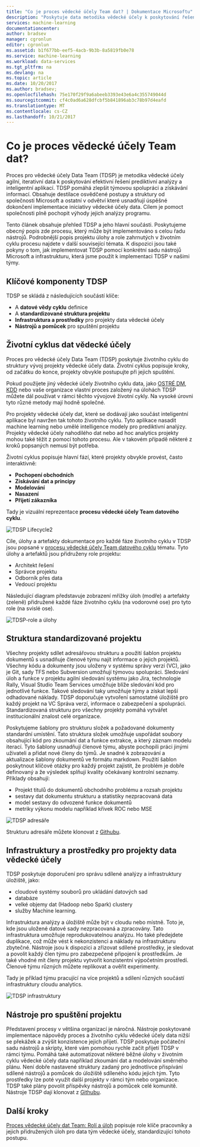 ```yaml
---
title: "Co je proces vědecké účely Team dat? | Dokumentace Microsoftu"
description: "Poskytuje data metodika vědecké účely k poskytování řešení prediktivní analýzy a inteligentní aplikací."
services: machine-learning
documentationcenter: 
author: bradsev
manager: cgronlun
editor: cgronlun
ms.assetid: b1f677bb-eef5-4acb-9b3b-8a5819fb0e78
ms.service: machine-learning
ms.workload: data-services
ms.tgt_pltfrm: na
ms.devlang: na
ms.topic: article
ms.date: 10/20/2017
ms.author: bradsev;
ms.openlocfilehash: 75e170f29f9a6abeeb3393e43e6a4c355749044d
ms.sourcegitcommit: cf4c0ad6a628dfcbf5b841896ab3c78b97d4eafd
ms.translationtype: MT
ms.contentlocale: cs-CZ
ms.lasthandoff: 10/21/2017
---
```

# <a name="what-is-the-team-data-science-process"></a>Co je proces vědecké účely Team dat?

Proces pro vědecké účely Data Team (TDSP) je metodika vědecké účely agilní, iterativní data k poskytování efektivní řešení prediktivní analýzy a inteligentní aplikací. TDSP pomáhá zlepšit týmovou spolupráci a získávání informací. Obsahuje destilace osvědčené postupy a struktury od společnosti Microsoft a ostatní v odvětví které usnadňují úspěšné dokončení implementace iniciativy vědecké účely data. Cílem je pomoct společnosti plně pochopit výhody jejich analýzy programu.

Tento článek obsahuje přehled TDSP a jeho hlavní součásti. Poskytujeme obecný popis zde procesu, který může být implementováno s celou řadu nástrojů. Podrobnější popis projektu úlohy a role zahrnutých v životním cyklu procesu najdete v další související témata. K dispozici jsou také pokyny o tom, jak implementovat TDSP pomocí konkrétní sadu nástrojů Microsoft a infrastrukturu, která jsme použít k implementaci TDSP v našimi týmy.

## <a name="key-components-of-the-tdsp"></a>Klíčové komponenty TDSP

TDSP se skládá z následujících součástí klíče:

- A **datové vědy cyklu** definice
- A **standardizované struktura projektu**
- **Infrastruktura a prostředky** pro projekty data vědecké účely
- **Nástrojů a pomůcek** pro spuštění projektu


## <a name="data-science-lifecycle"></a>Životní cyklus dat vědecké účely

Proces pro vědecké účely Data Team (TDSP) poskytuje životního cyklu do struktury vývoj projekty vědecké účely data. Životní cyklus popisuje kroky, od začátku do konce, projekty obvykle postupujte při jejich spuštění.

Pokud použijete jiný vědecké účely životního cyklu data, jako [OSTRÉ DM](https://wikipedia.org/wiki/Cross_Industry_Standard_Process_for_Data_Mining), [KDD](https://wikipedia.org/wiki/Data_mining#Process) nebo vaše organizace vlastní proces založený na úlohách TDSP můžete dál používat v rámci těchto vývojové životní cykly. Na vysoké úrovni tyto různé metody mají hodně společné. 

Pro projekty vědecké účely dat, které se dodávají jako součást inteligentní aplikace byl navržen tak tohoto životního cyklu. Tyto aplikace nasadit machine learning nebo umělé intelligence modely pro prediktivní analýzy. Projekty vědecké účely nahodilého dat nebo ad hoc analytics projekty mohou také těžit z pomocí tohoto procesu. Ale v takovém případě některé z kroků popsaných nemusí být potřeba.    

Životní cyklus popisuje hlavní fází, které projekty obvykle provést, často interaktivně:

* **Pochopení obchodních**
* **Získávání dat a principy**
* **Modelování**
* **Nasazení**
* **Přijetí zákazníka**

Tady je vizuální reprezentace **procesu vědecké účely Team datového cyklu**. 

![TDSP Lifecycle2](./media/overview/tdsp-lifecycle2.png) 

Cíle, úlohy a artefakty dokumentace pro každé fáze životního cyklu v TDSP jsou popsané v [procesu vědecké účely Team datového cyklu](lifecycle.md) tématu. Tyto úlohy a artefaktů jsou přidruženy role projektu:

- Architekt řešení
- Správce projektu
- Odborník přes data
- Vedoucí projektu 

Následující diagram představuje zobrazení mřížky úloh (modře) a artefakty (zeleně) přidružené každé fáze životního cyklu (na vodorovné ose) pro tyto role (na svislé ose). 

![TDSP-role a úlohy](./media/overview/tdsp-tasks-by-roles.png)

## <a name="standardized-project-structure"></a>Struktura standardizované projektu

Všechny projekty sdílet adresářovou strukturu a použití šablon projektu dokumentů s usnadňuje členové týmu najít informace o jejich projektů. Všechny kódu a dokumenty jsou uloženy v systému správy verzí (VC), jako je Git, sady TFS nebo Subversion umožňují týmovou spolupráci. Sledování úloh a funkce v projektu agilní sledování systému jako Jira, technologie Rally, Visual Studio Team Services umožňuje blíže sledování kód pro jednotlivé funkce. Takové sledování taky umožňuje týmy a získat lepší odhadované náklady. TDSP doporučuje vytvoření samostatné úložiště pro každý projekt na VC Správa verzí, informace o zabezpečení a spolupráci. Standardizovaná strukturu pro všechny projekty pomáhá vytvářet institucionální znalost celé organizace.

Poskytujeme šablony pro strukturu složek a požadované dokumenty standardní umístění. Tato struktura složek umožňuje uspořádat soubory obsahující kód pro zkoumání dat a funkce extrakce, a který záznam modelu iterací. Tyto šablony usnadňují členové týmu, abyste pochopili práci jinými uživateli a přidat nové členy do týmů. Je snadné k zobrazování a aktualizace šablony dokumentů ve formátu markdown. Použití šablon poskytnout klíčové otázky pro každý projekt zajistit, že problém je dobře definovaný a že výsledek splňují kvality očekávaný kontrolní seznamy. Příklady obsahují:

- Projekt titulů do dokumentů obchodního problému a rozsah projektu
- sestavy dat dokumentu strukturu a statistiky nezpracovaná data
- model sestavy do odvozené funkce dokumentů
- metriky výkonu modelu například křivek ROC nebo MSE


![TDSP adresáře](./media/overview/tdsp-dir-structure.png)

Strukturu adresáře můžete klonovat z [Githubu](https://github.com/Azure/Azure-TDSP-ProjectTemplate).

## <a name="infrastructure-and-resources-for-data-science-projects"></a>Infrastruktury a prostředky pro projekty data vědecké účely  

TDSP poskytuje doporučení pro správu sdílené analýzy a infrastruktury úložiště, jako:

- cloudové systémy souborů pro ukládání datových sad 
- databáze
- velké objemy dat (Hadoop nebo Spark) clustery 
- služby Machine learning. 

Infrastruktura analýzy a úložiště může být v cloudu nebo místně. Toto je, kde jsou uložené datové sady nezpracovaná a zpracovány. Tato infrastruktura umožňuje reprodukovatelnou analýzu. Ho také předejdete duplikace, což může vést k nekonzistenci a náklady na infrastrukturu zbytečné. Nástroje jsou k dispozici a zřizovat sdílené prostředky, je sledovat a povolit každý člen týmu pro zabezpečené připojení k prostředkům. Je také vhodné mít členy projektu vytvořit konzistentní výpočetním prostředí. Členové týmu různých můžete replikovat a ověřit experimenty.

Tady je příklad týmu pracující na více projektů a sdílení různých součástí infrastruktury cloudu analytics.

![TDSP infrastruktury](./media/overview/tdsp-analytics-infra.png)


## <a name="tools-and-utilities-for-project-execution"></a>Nástroje pro spuštění projektu

Představení procesy v většina organizací je náročná. Nástroje poskytované implementace nápovědy proces a životního cyklu vědecké účely data nižší se překážek a zvýšit konzistence jejich přijetí. TDSP poskytuje počáteční sadu nástrojů a skripty, které vám pomohou rychle začít přijetí TDSP v rámci týmu. Pomáhá také automatizovat některé běžné úlohy v životním cyklu vědecké účely data například zkoumání dat a modelování směrného plánu. Není dobře nastavené struktury zadaný pro jednotlivce přispívání sdílené nástrojů a pomůcek do úložiště sdíleného kódu jejich tým. Tyto prostředky lze poté využít další projekty v rámci tým nebo organizace. TDSP také plány povolit příspěvky nástrojů a pomůcek celé komunitě. Nástroje TDSP dají klonovat z [Githubu](https://github.com/Azure/Azure-TDSP-Utilities).


## <a name="next-steps"></a>Další kroky

[Proces vědecké účely dat Team: Rolí a úloh](https://github.com/Azure/Microsoft-TDSP/blob/master/Docs/roles-tasks.md) popisuje role klíče pracovníky a jejich přidružených úloh pro data tým vědecké účely, standardizující tohoto postupu. 

